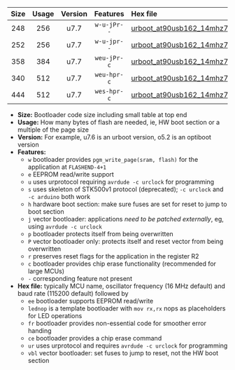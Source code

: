 |Size|Usage|Version|Features|Hex file|
|:-:|:-:|:-:|:-:|:--|
|248|256|u7.7|`w-u-jPr--`|[urboot_at90usb162_14mhz7456_230400bps_lednop_ur_vbl.hex](https://raw.githubusercontent.com/stefanrueger/urboot.hex/main/mcus/at90usb162/fcpu_14mhz7456/230400_bps/urboot_at90usb162_14mhz7456_230400bps_lednop_ur_vbl.hex)|
|252|256|u7.7|`w-u-jpr--`|[urboot_at90usb162_14mhz7456_230400bps_lednop_fr_ur_vbl.hex](https://raw.githubusercontent.com/stefanrueger/urboot.hex/main/mcus/at90usb162/fcpu_14mhz7456/230400_bps/urboot_at90usb162_14mhz7456_230400bps_lednop_fr_ur_vbl.hex)|
|358|384|u7.7|`weu-jPr-c`|[urboot_at90usb162_14mhz7456_230400bps_ee_lednop_fr_ce_ur_vbl.hex](https://raw.githubusercontent.com/stefanrueger/urboot.hex/main/mcus/at90usb162/fcpu_14mhz7456/230400_bps/urboot_at90usb162_14mhz7456_230400bps_ee_lednop_fr_ce_ur_vbl.hex)|
|340|512|u7.7|`weu-hpr-c`|[urboot_at90usb162_14mhz7456_230400bps_ee_lednop_fr_ce_ur.hex](https://raw.githubusercontent.com/stefanrueger/urboot.hex/main/mcus/at90usb162/fcpu_14mhz7456/230400_bps/urboot_at90usb162_14mhz7456_230400bps_ee_lednop_fr_ce_ur.hex)|
|444|512|u7.7|`wes-hpr-c`|[urboot_at90usb162_14mhz7456_230400bps_ee_lednop_fr_ce.hex](https://raw.githubusercontent.com/stefanrueger/urboot.hex/main/mcus/at90usb162/fcpu_14mhz7456/230400_bps/urboot_at90usb162_14mhz7456_230400bps_ee_lednop_fr_ce.hex)|

- **Size:** Bootloader code size including small table at top end
- **Usage:** How many bytes of flash are needed, ie, HW boot section or a multiple of the page size
- **Version:** For example, u7.6 is an urboot version, o5.2 is an optiboot version
- **Features:**
  + `w` bootloader provides `pgm_write_page(sram, flash)` for the application at `FLASHEND-4+1`
  + `e` EEPROM read/write support
  + `u` uses urprotocol requiring `avrdude -c urclock` for programming
  + `s` uses skeleton of STK500v1 protocol (deprecated); `-c urclock` and `-c arduino` both work
  + `h` hardware boot section: make sure fuses are set for reset to jump to boot section
  + `j` vector bootloader: applications *need to be patched externally*, eg, using `avrdude -c urclock`
  + `p` bootloader protects itself from being overwritten
  + `P` vector bootloader only: protects itself and reset vector from being overwritten
  + `r` preserves reset flags for the application in the register R2
  + `c` bootloader provides chip erase functionality (recommended for large MCUs)
  + `-` corresponding feature not present
- **Hex file:** typically MCU name, oscillator frequency (16 MHz default) and baud rate (115200 default) followed by
  + `ee` bootloader supports EEPROM read/write
  + `lednop` is a template bootloader with `mov rx,rx` nops as placeholders for LED operations
  + `fr` bootloader provides non-essential code for smoother error handing
  + `ce` bootloader provides a chip erase command
  + `ur` uses urprotocol and requires `avrdude -c urclock` for programming
  + `vbl` vector bootloader: set fuses to jump to reset, not the HW boot section
